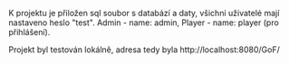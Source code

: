 K projektu je přiložen sql soubor s databází a daty, všichni uživatelé mají nastaveno heslo "test". Admin - name: admin, Player - name: player (pro přihlášení).

Projekt byl testován lokálně, adresa tedy byla http://localhost:8080/GoF/
